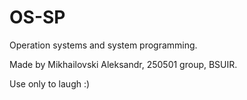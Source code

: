 # OS-SP
Operation systems and system programming.

Made by Mikhailovski Aleksandr, 250501 group, BSUIR.

Use only to laugh :)